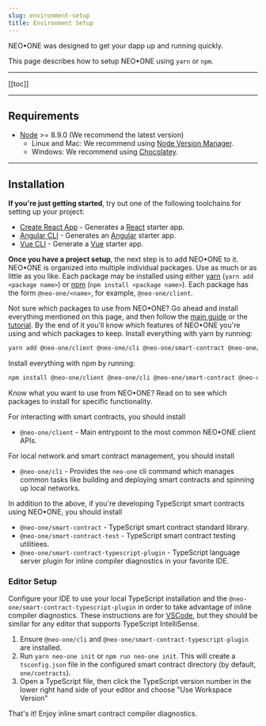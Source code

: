 ```yaml
---
slug: environment-setup
title: Environment Setup
---
```

NEO•ONE was designed to get your dapp up and running quickly.

This page describes how to setup NEO•ONE using `yarn` or `npm`.

---

[[toc]]

---

## Requirements

- [Node](https://nodejs.org) >= 8.9.0 (We recommend the latest version)
  - Linux and Mac: We recommend using [Node Version Manager](https://github.com/creationix/nvm).
  - Windows: We recommend using [Chocolatey](https://chocolatey.org/).

---

## Installation

**If you're just getting started**, try out one of the following toolchains for setting up your project:

  - [Create React App](https://github.com/facebook/create-react-app) - Generates a [React](https://reactjs.org/) starter app.
  - [Angular CLI](https://cli.angular.io/) - Generates an [Angular](https://angular.io/) starter app.
  - [Vue CLI](https://cli.vuejs.org/) - Generate a [Vue](https://vuejs.org/) starter app.

**Once you have a project setup**, the next step is to add NEO•ONE to it. NEO•ONE is organized into multiple individual packages. Use as much or as little as you like. Each package may be installed using either [yarn](https://yarnpkg.com/) (`yarn add <package name>`) or [npm](https://www.npmjs.com/) (`npm install <package name>`). Each package has the form `@neo-one/<name>`, for example, `@neo-one/client`.

Not sure which packages to use from NEO•ONE? Go ahead and install everything mentioned on this page, and then follow the [main guide](/docs/hello-world) or the [tutorial](/tutorial). By the end of it you'll know which features of NEO•ONE you're using and which packages to keep. Install everything with yarn by running:

```bash
yarn add @neo-one/client @neo-one/cli @neo-one/smart-contract @neo-one/smart-contract-test @neo-one/smart-contract-typescript-plugin
```

Install everything with npm by running:

```bash
npm install @neo-one/client @neo-one/cli @neo-one/smart-contract @neo-one/smart-contract-test @neo-one/smart-contract-typescript-plugin
```

Know what you want to use from NEO•ONE? Read on to see which packages to install for specific functionality.

For interacting with smart contracts, you should install

 - `@neo-one/client` - Main entrypoint to the most common NEO•ONE client APIs.

For local network and smart contract management, you should install

 - `@neo-one/cli` - Provides the `neo-one` cli command which manages common tasks like building and deploying smart contracts and spinning up local networks.

In addition to the above, if you're developing TypeScript smart contracts using NEO•ONE, you should install

 - `@neo-one/smart-contract` - TypeScript smart contract standard library.
 - `@neo-one/smart-contract-test` - TypeScript smart contract testing utilitiees.
 - `@neo-one/smart-contract-typescript-plugin` - TypeScript language server plugin for inline compiler diagnostics in your favorite IDE.

### Editor Setup

Configure your IDE to use your local TypeScript installation and the `@neo-one/smart-contract-typescript-plugin` in order to take advantage of inline compiler diagnostics. These instructions are for [VSCode](https://code.visualstudio.com/), but they should be similar for any editor that supports TypeScript IntelliSense.

  1. Ensure `@neo-one/cli` and `@neo-one/smart-contract-typescript-plugin` are installed.
  2. Run `yarn neo-one init` or `npm run neo-one init`. This will create a `tsconfig.json` file in the configured smart contract directory (by default, `one/contracts`).
  3. Open a TypeScript file, then click the TypeScript version number in the lower right hand side of your editor and choose "Use Workspace Version"

That's it! Enjoy inline smart contract compiler diagnostics.
